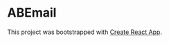 # ABEmail

This project was bootstrapped with [Create React App](https://github.com/facebookincubator/create-react-app).
